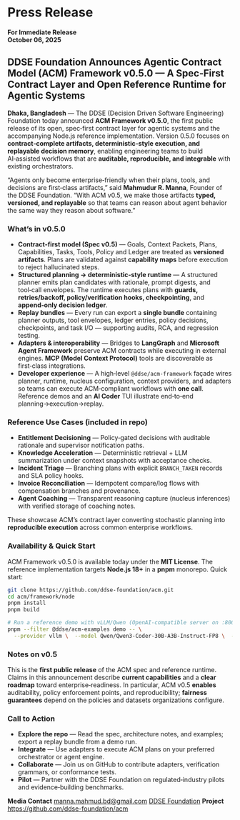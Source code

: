 # Press Release

**For Immediate Release**  
**October 06, 2025**

## DDSE Foundation Announces Agentic Contract Model (ACM) Framework v0.5.0 — A Spec‑First Contract Layer and Open Reference Runtime for Agentic Systems

**Dhaka, Bangladesh** — The DDSE (Decision Driven Software Engineering) Foundation today announced **ACM Framework v0.5.0**, the first public release of its open, spec‑first contract layer for agentic systems and the accompanying Node.js reference implementation. Version 0.5.0 focuses on **contract‑complete artifacts, deterministic‑style execution, and replayable decision memory**, enabling engineering teams to build AI‑assisted workflows that are **auditable, reproducible, and integrable** with existing orchestrators.

“Agents only become enterprise‑friendly when their plans, tools, and decisions are first‑class artifacts,” said **Mahmudur R. Manna**, Founder of the DDSE Foundation. “With ACM v0.5, we make those artifacts **typed, versioned, and replayable** so that teams can reason about agent behavior the same way they reason about software.”

### What’s in v0.5.0

- **Contract‑first model (Spec v0.5)** — Goals, Context Packets, Plans, Capabilities, Tasks, Tools, Policy and Ledger are treated as **versioned artifacts**. Plans are validated against **capability maps** before execution to reject hallucinated steps.
- **Structured planning → deterministic‑style runtime** — A structured planner emits plan candidates with rationale, prompt digests, and tool‑call envelopes. The runtime executes plans with **guards, retries/backoff, policy/verification hooks, checkpointing**, and **append‑only decision ledger**.
- **Replay bundles** — Every run can export a **single bundle** containing planner outputs, tool envelopes, ledger entries, policy decisions, checkpoints, and task I/O — supporting audits, RCA, and regression testing.
- **Adapters & interoperability** — Bridges to **LangGraph** and **Microsoft Agent Framework** preserve ACM contracts while executing in external engines. **MCP (Model Context Protocol)** tools are discoverable as first‑class integrations.
- **Developer experience** — A high‑level `@ddse/acm-framework` façade wires planner, runtime, nucleus configuration, context providers, and adapters so teams can execute ACM‑compliant workflows with **one call**. Reference demos and an **AI Coder** TUI illustrate end‑to‑end planning→execution→replay.

### Reference Use Cases (included in repo)

- **Entitlement Decisioning** — Policy‑gated decisions with auditable rationale and supervisor notification paths.  
- **Knowledge Acceleration** — Deterministic retrieval + LLM summarization under context snapshots with acceptance checks.  
- **Incident Triage** — Branching plans with explicit `BRANCH_TAKEN` records and SLA policy hooks.  
- **Invoice Reconciliation** — Idempotent compare/log flows with compensation branches and provenance.  
- **Agent Coaching** — Transparent reasoning capture (nucleus inferences) with verified storage of coaching notes.

These showcase ACM’s contract layer converting stochastic planning into **reproducible execution** across common enterprise workflows.

### Availability & Quick Start

ACM Framework v0.5.0 is available today under the **MIT License**. The reference implementation targets **Node.js 18+** in a **pnpm** monorepo. Quick start:

```bash
git clone https://github.com/ddse-foundation/acm.git
cd acm/framework/node
pnpm install
pnpm build

# Run a reference demo with vLLM/Qwen (OpenAI-compatible server on :8001)
pnpm --filter @ddse/acm-examples demo -- \
  --provider vllm \  --model Qwen/Qwen3-Coder-30B-A3B-Instruct-FP8 \  --base-url http://localhost:8001/v1 \  --scenario entitlement
```

### Notes on v0.5

This is the **first public release** of the ACM spec and reference runtime. Claims in this announcement describe **current capabilities** and a **clear roadmap** toward enterprise‑readiness. In particular, ACM v0.5 **enables** auditability, policy enforcement points, and reproducibility; **fairness guarantees** depend on the policies and datasets organizations configure.

### Call to Action

- **Explore the repo** — Read the spec, architecture notes, and examples; export a replay bundle from a demo run. 
- **Integrate** — Use adapters to execute ACM plans on your preferred orchestrator or agent engine.
- **Collaborate** — Join us on GitHub to contribute adapters, verification grammars, or conformance tests.
- **Pilot** — Partner with the DDSE Foundation on regulated‑industry pilots and evidence‑building benchmarks.

**Media Contact** 
manna.mahmud.bd@gmail.com
[DDSE Foundation](https://ddse-foundation.github.io/)
**Project**  
https://github.com/ddse-foundation/acm